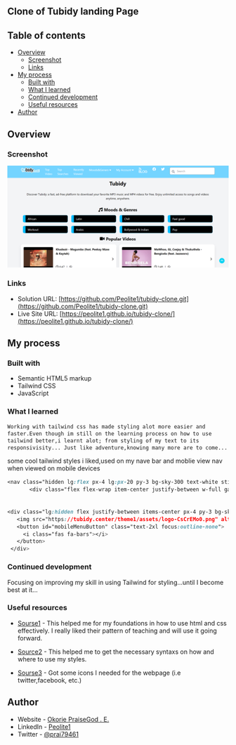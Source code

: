 ## Clone of Tubidy landing Page

## Table of contents

- [Overview](#overview)
  - [Screenshot](#screenshot)
  - [Links](#links)
- [My process](#my-process)
  - [Built with](#built-with)
  - [What I learned](#what-i-learned)
  - [Continued development](#continued-development)
  - [Useful resources](#useful-resources)
- [Author](#author)


## Overview

### Screenshot

![Tubidy](img/tubidy.png) 

### Links

- Solution URL: [https://github.com/Peolite1/tubidy-clone.git](https://github.com/Peolite1/tubidy-clone.git)
- Live Site URL: [https://peolite1.github.io/tubidy-clone/](https://peolite1.github.io/tubidy-clone/)

## My process

### Built with

- Semantic HTML5 markup
- Tailwind CSS
- JavaScript

### What I learned
    Working with tailwind css has made styling alot more easier and faster.Even though im still on the learning process on how to use tailwind better,i learnt alot; from styling of my text to its responsivisity... Just like adventure,knowing many more are to come...
 
 some cool tailwind styles i liked,used on my nave bar and moblie view nav when viewed on mobile devices
 ```css
<nav class="hidden lg:flex px-4 lg:px-20 py-3 bg-sky-300 text-white sticky top-0 z-50 border-b">
        <div class="flex flex-wrap item-center justify-between w-full gap-4">

 
<div class="lg:hidden flex justify-between items-center px-4 py-3 bg-sky-300 sticky top-0 z-50">
    <img src="https://tubidy.center/theme1/assets/logo-CsCrEMo0.png" alt="Tubidy" class="h-8">
    <button id="mobileMenuButton" class="text-2xl focus:outline-none">
      <i class="fas fa-bars"></i>
    </button>
  </div>
```

### Continued development
Focusing on improving my skill in using Tailwind for styling...until I become best at it...

### Useful resources

- [Sourse1]( https://www.coursera.org/) - This helped me for my foundations in how to use html and css effectively. I really liked their pattern of teaching and will use it going forward.

- [Source2]( https://tailwindcss.com/) - This helped me to get the necessary syntaxs on how and where to use my styles.

- [Sourse3](https://fontawesome.com/) - Got some icons I needed for the webpage (i.e twitter,facebook, etc.)
## Author

- Website - [Okorie PraiseGod . E.](https://peolite1.github.io/tubidy-clone/)
- LinkedIn - [Peolite1](https://www.linkedin.com/in/praisegodebubechukwu-392613260?lipi=urn%3Ali%3Apage%3Ad_flagship3_profile_view_base_contact_details%3BMt%2FHeL33RH%2BaGvs4pZiXFQ%3D%3D)
- Twitter - [@prai79461](https://x.com/prai79461)

